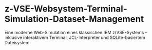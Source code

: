 # z-VSE-Websystem-Terminal-Simulation-Dataset-Management
Eine moderne Web-Simulation eines klassischen IBM z/VSE-Systems – inklusive interaktivem Terminal, JCL-Interpreter und SQLite-basiertem Dateisystem.

